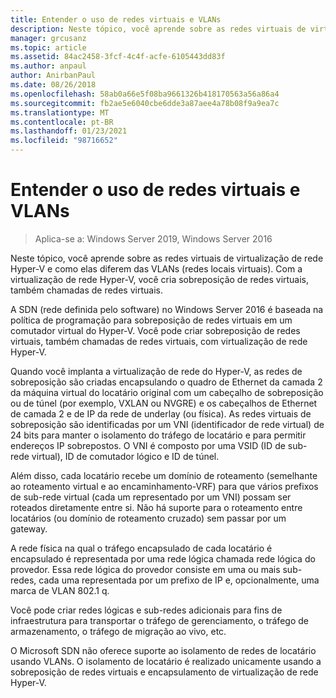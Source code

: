 ```yaml
---
title: Entender o uso de redes virtuais e VLANs
description: Neste tópico, você aprende sobre as redes virtuais de virtualização de rede Hyper-V e como elas diferem das VLANs (redes locais virtuais). Com a virtualização de rede Hyper-V, você cria sobreposição de redes virtuais, também chamadas de redes virtuais.
manager: grcusanz
ms.topic: article
ms.assetid: 84ac2458-3fcf-4c4f-acfe-6105443dd83f
ms.author: anpaul
author: AnirbanPaul
ms.date: 08/26/2018
ms.openlocfilehash: 58ab0a66e5f08ba9661326b418170563a56a86a4
ms.sourcegitcommit: fb2ae5e6040cbe6dde3a87aee4a78b08f9a9ea7c
ms.translationtype: MT
ms.contentlocale: pt-BR
ms.lasthandoff: 01/23/2021
ms.locfileid: "98716652"
---
```

# <a name="understand-the-usage-of-virtual-networks-and-vlans"></a>Entender o uso de redes virtuais e VLANs

>Aplica-se a: Windows Server 2019, Windows Server 2016

Neste tópico, você aprende sobre as redes virtuais de virtualização de rede Hyper-V e como elas diferem das VLANs (redes locais virtuais). Com a virtualização de rede Hyper-V, você cria sobreposição de redes virtuais, também chamadas de redes virtuais.

A SDN (rede definida pelo software) no Windows Server 2016 é baseada na política de programação para sobreposição de redes virtuais em um comutador virtual do Hyper-V. Você pode criar sobreposição de redes virtuais, também chamadas de redes virtuais, com virtualização de rede Hyper-V.

Quando você implanta a virtualização de rede do Hyper-V, as redes de sobreposição são criadas encapsulando o quadro de Ethernet da camada 2 da máquina virtual do locatário original com um cabeçalho de sobreposição ou de túnel (por exemplo, VXLAN ou NVGRE) e os cabeçalhos de Ethernet de camada 2 e de IP da rede de underlay (ou física). As redes virtuais de sobreposição são identificadas por um VNI (identificador de rede virtual) de 24 bits para manter o isolamento do tráfego de locatário e para permitir endereços IP sobrepostos. O VNI é composto por uma VSID (ID de sub-rede virtual), ID de comutador lógico e ID de túnel.

Além disso, cada locatário recebe um domínio de roteamento (semelhante ao roteamento virtual e ao encaminhamento-VRF) para que vários prefixos de sub-rede virtual (cada um representado por um VNI) possam ser roteados diretamente entre si. Não há suporte para o roteamento entre locatários (ou domínio de roteamento cruzado) sem passar por um gateway.

A rede física na qual o tráfego encapsulado de cada locatário é encapsulado é representada por uma rede lógica chamada rede lógica do provedor. Essa rede lógica do provedor consiste em uma ou mais sub-redes, cada uma representada por um prefixo de IP e, opcionalmente, uma marca de VLAN 802.1 q.

Você pode criar redes lógicas e sub-redes adicionais para fins de infraestrutura para transportar o tráfego de gerenciamento, o tráfego de armazenamento, o tráfego de migração ao vivo, etc.

O Microsoft SDN não oferece suporte ao isolamento de redes de locatário usando VLANs. O isolamento de locatário é realizado unicamente usando a sobreposição de redes virtuais e encapsulamento de virtualização de rede Hyper-V.
